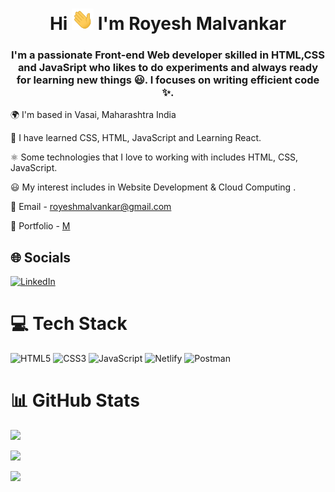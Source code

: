 <h1 align="center">Hi <img src="https://raw.githubusercontent.com/ABSphreak/ABSphreak/master/gifs/Hi.gif" width="35"> I'm Royesh Malvankar</h1>
<h3 align="center">I'm a passionate Front-end Web developer skilled in HTML,CSS and JavaSript who likes to do experiments and always ready for learning new things 😃. 
                    I focuses on writing efficient code ✨.</h3>

🌍 I'm based in Vasai, Maharashtra India

🚀 I have learned CSS, HTML, JavaScript and Learning React.

⚛️ Some technologies that I love to working with includes HTML, CSS, JavaScript.

😃 My interest includes in Website Development & Cloud Computing .

📧 Email - royeshmalvankar@gmail.com

💼 Portfolio - [M]((https://gleaming-pithivier-bae40e.netlify.app/))

## 🌐 Socials
[![LinkedIn](https://img.shields.io/badge/LinkedIn-%230077B5.svg?logo=linkedin&logoColor=white)](linkedin.com/in/royesh-malvankar-59a023276/) 

# 💻 Tech Stack
![HTML5](https://img.shields.io/badge/html5-%23E34F26.svg?style=for-the-badge&logo=html5&logoColor=white) 
![CSS3](https://img.shields.io/badge/css3-%231572B6.svg?style=for-the-badge&logo=css3&logoColor=white) 
![JavaScript](https://img.shields.io/badge/javascript-%23323330.svg?style=for-the-badge&logo=javascript&logoColor=%23F7DF1E) 
![Netlify](https://img.shields.io/badge/netlify-%23000000.svg?style=for-the-badge&logo=netlify&logoColor=#00C7B7) 
![Postman](https://img.shields.io/badge/Postman-FF6C37?style=for-the-badge&logo=postman&logoColor=white)

# 📊 GitHub Stats
![](https://github-readme-stats.vercel.app/api?username=royeshmalvankar&theme=react&hide_border=false&include_all_commits=true&count_private=false)<br/>

![](https://github-readme-streak-stats.herokuapp.com/?user=royeshmalvankar&theme=react&hide_border=false)<br/>

![](https://github-readme-stats.vercel.app/api/top-langs/?username=royeshmalvankar&theme=react&hide_border=false&include_all_commits=true&count_private=false&layout=compact)
